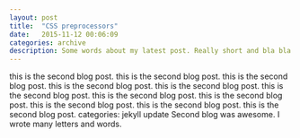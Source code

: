 ```yaml
---
layout: post
title:  "CSS preprocessors"
date:   2015-11-12 00:06:09
categories: archive
description: Some words about my latest post. Really short and bla bla bla. Bla bla.
---
```


this is the second blog post.
this is the second blog post.
this is the second blog post.
this is the second blog post.
this is the second blog post.
this is the second blog post.
this is the second blog post.
this is the second blog post.
this is the second blog post.
this is the second blog post.
this is the second blog post.
categories: jekyll update
Second blog was awesome. I wrote many letters and words.

